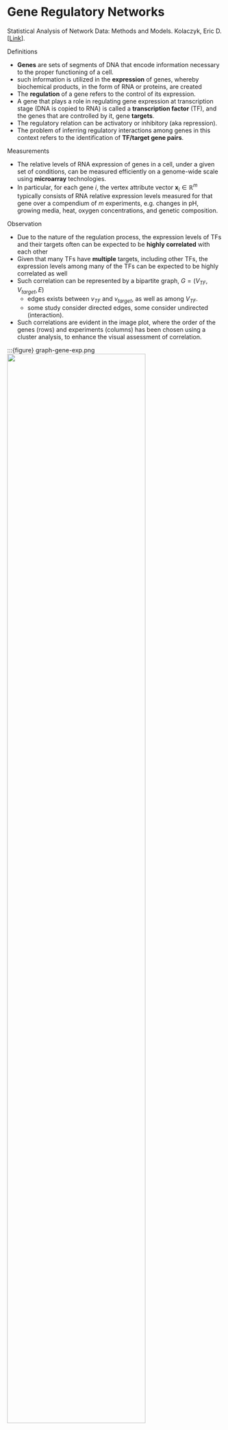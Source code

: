 # Gene Regulatory Networks

Statistical Analysis of Network Data: Methods and Models. Kolaczyk, Eric D. [[Link](https://www.springer.com/gp/book/9780387881454)].


Definitions

- **Genes** are sets of segments of DNA that encode information necessary to the proper functioning of a cell.
- such information is utilized in the **expression** of genes, whereby biochemical products, in the form of RNA or proteins, are created
- The **regulation** of a gene refers to the control of its expression.
- A gene that plays a role in regulating gene expression at transcription stage (DNA is copied to RNA) is called a **transcription factor** (TF), and the genes that are controlled by it, gene **targets**.
- The regulatory relation can be activatory or inhibitory (aka repression).
- The problem of inferring regulatory interactions among genes in this context refers to the identification of **TF/target gene pairs**.

Measurements
- The relative levels of RNA expression of genes in a cell, under a given set of conditions, can be measured efficiently on a genome-wide scale using **microarray** technologies.
- In particular, for each gene $i$, the vertex attribute vector $\boldsymbol{x}_i \in \mathbb{R} ^m$ typically consists of RNA relative expression levels measured for that gene over a compendium of $m$ experiments, e.g. changes in pH, growing media, heat, oxygen concentrations, and genetic composition.

Observation
- Due to the nature of the regulation process, the expression levels of TFs and their targets often can be expected to be **highly correlated** with each other
- Given that many TFs have **multiple** targets, including other TFs, the expression levels among many of the TFs can be expected to be highly correlated as well
- Such correlation can be represented by a bipartite graph, $G = (V_{TF}, V_{target}, E)$
  - edges exists between $v_{TF}$ and $v_{target}$, as well as among $V_{TF}$.
  - some study consider directed edges, some consider undirected (interaction).
- Such correlations are evident in the image plot, where the order of the
genes (rows) and experiments (columns) has been chosen using a cluster analysis, to enhance the visual assessment of correlation.

:::{figure} graph-gene-exp.png
<img src="../imgs/graph-gene-exp.png" width = "80%" alt=""/>

Image representation of 445 microarray expression profiles collected for E. coli, under various conditions, for the 153 genes that are listed as known transcription factors (TF) in the RegulonDB database, using blue-organge scale. [Kolaczyk 2009]

:::

Problem

- Though experimentally infeasible, can we construct the gene regulatory (activation or repression) networks as a problem of network inference, given measurements sufficiently reflective of gene regulatory activity?

Challenge
- A TF can actually be a target of another TF. And so direct correlation between measurements of a TF and a gene target may actually just be a reflection of the regulation of that TF by another TF.

  $$\begin{aligned}
  \text{TF} _1 \quad &\longrightarrow \text{TF} _2 \\
  \ddots &\qquad \swarrow \\
  & \text{target}  \\
  \end{aligned}$$

  Solution: use partial correlation.


Intro: correlation-based methods
- Conduct hypothesis testing of null correlation to construct undirected graph. See SAND pg.221-223
- All correlation-based methods there have high precision and low recall. Faith et al. [SAND 140] have argued that the low recall is due primarily to limitations in both the number and the diversity of the expression profiles produced by the available experiments.
- Takeaway: high precision model is still good for prediction purpose, though not good at recover old true labels (low recall).

Other challenges
- limited data with gold standard labels
- Mixed regulatory relation may exist

  :::{figure}
  <img src="../imgs/mix-reg.png" width = "50%" alt=""/>

  Mixed regulation
  :::

